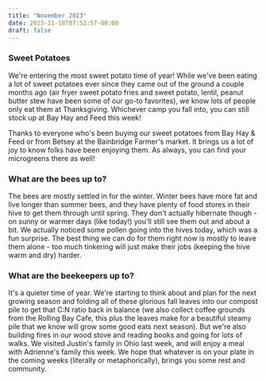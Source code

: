 ```yaml
---
title: "November 2023"
date: 2023-11-18T07:52:57-08:00
draft: false
---
```


### Sweet Potatoes 

We're entering the most sweet potato time of year! While we've been eating a lot of sweet potatoes ever since they came out of the ground a couple months ago (air fryer sweet potato fries and sweet potato, lentil, peanut butter stew have been some of our go-to favorites), we know lots of people only eat them at Thanksgiving. Whichever camp you fall into, you can still stock up at Bay Hay and Feed this week!

Thanks to everyone who's been buying our sweet potatoes from Bay Hay & Feed or from Betsey at the Bainbridge Farmer's market. It brings us a lot of joy to know folks have been enjoying them. As always, you can find your microgreens there as well!

### What are the bees up to?

The bees are mostly settled in for the winter. Winter bees have more fat and live longer than summer bees, and they have plenty of food stores in their hive to get them through until spring. They don't actually hibernate though - on sunny or warmer days (like today!) you'll still see them out and about a bit. We actually noticed some pollen going into the hives today, which was a fun surprise. The best thing we can do for them right now is mostly to leave them alone - too much tinkering will just make their jobs (keeping the hive warm and dry) harder. 

### What are the beekeepers up to?

It's a quieter time of year. We're starting to think about and plan for the next growing season and folding all of these glorious fall leaves into our compost pile to get that C:N ratio back in balance (we also collect coffee grounds from the Rolling Bay Cafe, this plus the leaves make for a beautiful steamy pile that we know will grow some good eats next season). But we're also building fires in our wood stove and reading books and going for lots of walks. We visited Justin's family in Ohio last week, and will enjoy a meal with Adrienne's family this week. We hope that whatever is on your plate in the coming weeks (literally or metaphorically), brings you some rest and community.
